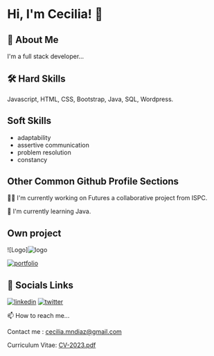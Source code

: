 



# Hi, I'm Cecilia! 👋


## 🚀 About Me
I'm a full stack developer...


## 🛠 Hard Skills
Javascript, HTML, CSS, Bootstrap, Java, SQL, Wordpress. 

## Soft Skills

- adaptability
- assertive communication
- problem resolution
- constancy


## Other Common Github Profile Sections

👩‍💻 I'm currently working on Futures a collaborative project from ISPC.

🧠 I'm currently learning Java.



## Own project

![Logo]![logo](https://user-images.githubusercontent.com/87836967/223199206-66b130d6-fc60-4185-a455-f4ad341e931c.png)

[![portfolio](https://img.shields.io/badge/my_portfolio-000?style=for-the-badge&logo=ko-fi&logoColor=white)](https://diazcmn.github.io/mywebsite/)



## 🔗 Socials Links 

[![linkedin](https://img.shields.io/badge/linkedin-0A66C2?style=for-the-badge&logo=linkedin&logoColor=white)]([https://www.linkedin.com/](https://www.linkedin.com/in/ceciliad%C3%ADaz/))
[![twitter](https://img.shields.io/badge/twitter-1DA1F2?style=for-the-badge&logo=twitter&logoColor=white)](https://twitter.com/ceciliadiaz09)

📫 How to reach me...

Contact me : cecilia.mndiaz@gmail.com



Curriculum Vitae: [CV-2023.pdf](https://github.com/diazcmn/diazcmn/files/10889785/CV-2023.pdf)
